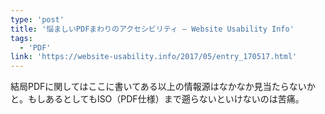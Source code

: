 ```yaml
---
type: 'post'
title: '悩ましいPDFまわりのアクセシビリティ — Website Usability Info'
tags:
  - 'PDF'
link: 'https://website-usability.info/2017/05/entry_170517.html'
---
```

結局PDFに関してはここに書いてある以上の情報源はなかなか見当たらないかと。もしあるとしてもISO（PDF仕様）まで遡らないといけないのは苦痛。